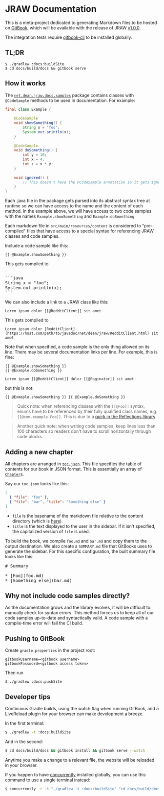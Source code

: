 # JRAW Documentation

This is a meta-project dedicated to generating Markdown files to be hosted on [GitBook](https://mattbdean.gitbooks.io/jraw), which will be available with the release of JRAW [v1.0.0](https://github.com/mattbdean/JRAW/milestone/3).

The integration tests require [gitbook-cli](https://github.com/GitbookIO/gitbook-cli) to be installed globally.

## TL;DR

```
$ ./gradlew :docs:buildSite
$ cd docs/build/docs && gitbook serve
```

## How it works

The [`net.dean.jraw.docs.samples`](https://github.com/thatJavaNerd/JRAW/tree/master/docs/src/main/java/net/dean/jraw/docs/samples) package contains classes with `@CodeSample` methods to be used in documentation. For example:

```java
final class Example {
    
    @CodeSample
    void showSomething() {
        String x = "foo";
        System.out.println(x);
    }
    
    @CodeSample
    void doSomething() {
        int y = 10;
        int x = 4;
        int z = x * y;
    }
    
    void ignored() {
        // This doesn't have the @CodeSample annotation so it gets ignored
    }
}
```

Each .java file in the package gets parsed into its abstract syntax tree at runtime so we can have access to the name and the content of each method. In the example above, we will have access to two code samples with the names `Example.showSomething` and `Example.doSomething`

Each markdown file in `src/main/resources/content` is considered to "pre-compiled" files that have access to a special syntax for referencing JRAW classes and code samples.

Include a code sample like this:

    {{ @Example.showSomething }}

This gets compiled to

<pre lang="no-highlight"></code>
```java
String x = "foo";
System.out.println(x);
```
</code></pre>

We can also include a link to a JRAW class like this:

```
Lorem ipsum dolor [[@RedditClient]] sit amet
```

This gets compiled to

```
Lorem ipsum dolor [RedditClient](https://host.com/path/to/javadoc/net/dean/jraw/RedditClient.html) sit amet
```

Note that when specified, a code sample is the only thing allowed on its line. There may be several documentation links per line. For example, this is fine:

```
{{ @Example.showSomething }}
{{ @Example.doSomething }}

Lorem ipsum [[@RedditClient]] dolor [[@Paginator]] sit amet.
```

but this is not:

```
{{ @Exmaple.showSomething }} {{ @Example.doSomething }}
```

> Quick note: when referencing classes with the `[[@Foo]]` syntax, enums have to be referenced by their fully qualified class names, e.g. `[[@com.example.Foo]]`. This is due to a [quirk in the Reflections library](https://stackoverflow.com/a/35588452).

> Another quick note: when writing code samples, keep lines less than 100 characters so readers don't have to scroll horizontally through code blocks.

## Adding a new chapter

All chapters are arranged in [`toc.json`](https://github.com/mattbdean/JRAW/blob/master/docs/src/main/resources/content/toc.json). This file specifies the table of contents for our book in JSON format. This is essentially an array of [`Chapter`](https://github.com/mattbdean/JRAW/blob/master/docs/src/main/java/net/dean/jraw/docs/Chapter.java)s.

Say our `toc.json` looks like this:

```json
[
  { "file": "foo" },
  { "file": "bar", "title": "Something else" }
]
```

- `file` is the basename of the markdown file relative to the content directory (which is [here](https://github.com/mattbdean/JRAW/tree/master/docs/src/main/resources/content)).
- `title` is the text displayed to the user in the sidebar. If it isn't specified, the capitalized version of `file` is used.

To build the book, we compile `foo.md` and `bar.md` and copy them to the output destination. We also create a `SUMMARY.md` file that GitBooks uses to generate the sidebar. For this specific configuration, the built summary file looks like this:

<pre>
# Summary

* [Foo](foo.md)
* [Something else](bar.md)
</pre>

## Why not include code samples directly?

As the documentation grows and the library evolves, it will be difficult to manually check for syntax errors. This method forces us to keep all of our code samples up-to-date and syntactically valid. A code sample with a compile-time error will fail the CI build.

## Pushing to GitBook

Create `gradle.properties` in the project root:

```properties
gitbookUsername=<gitbook username>
gitbookPassword=<gitbook access token>
```

Then run

```
$ ./gradlew :docs:pushSite
```

## Developer tips

Continuous Gradle builds, using the watch flag when running GitBook, and a LiveReload plugin for your browser can make development a breeze.

In the first terminal:

```sh
$ ./gradlew -t :docs:buildSite
```

And in the second:

```sh
$ cd docs/build/docs && gitbook install && gitbook serve --watch
```

Anytime you make a change to a relevant file, the website will be reloaded in your browser.

If you happen to have [concurrently](https://www.npmjs.com/package/concurrently) installed globally, you can use this command to use a single terminal instead:

```sh
$ concurrently -r -k "./gradlew -t :docs:buildSite" "cd docs/build/docs && gitbook install && gitbook serve --watch"
```
